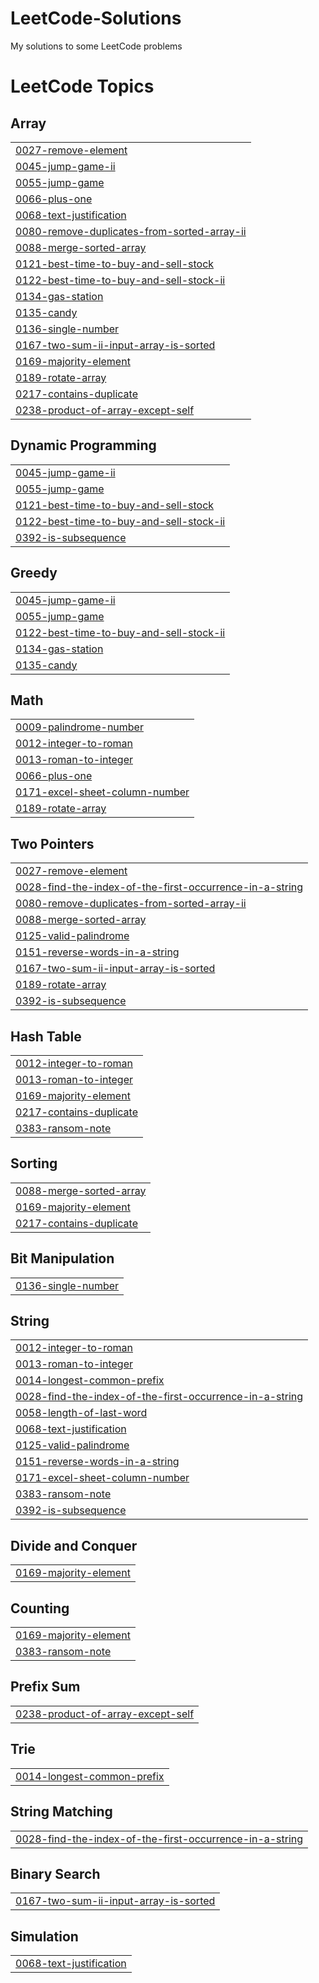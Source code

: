 # LeetCode-Solutions
My solutions to some LeetCode problems 

<!---LeetCode Topics Start-->
# LeetCode Topics
## Array
|  |
| ------- |
| [0027-remove-element](https://github.com/maramKhalfaouii/LeetCode-Solutions/tree/master/0027-remove-element) |
| [0045-jump-game-ii](https://github.com/maramKhalfaouii/LeetCode-Solutions/tree/master/0045-jump-game-ii) |
| [0055-jump-game](https://github.com/maramKhalfaouii/LeetCode-Solutions/tree/master/0055-jump-game) |
| [0066-plus-one](https://github.com/maramKhalfaouii/LeetCode-Solutions/tree/master/0066-plus-one) |
| [0068-text-justification](https://github.com/maramKhalfaouii/LeetCode-Solutions/tree/master/0068-text-justification) |
| [0080-remove-duplicates-from-sorted-array-ii](https://github.com/maramKhalfaouii/LeetCode-Solutions/tree/master/0080-remove-duplicates-from-sorted-array-ii) |
| [0088-merge-sorted-array](https://github.com/maramKhalfaouii/LeetCode-Solutions/tree/master/0088-merge-sorted-array) |
| [0121-best-time-to-buy-and-sell-stock](https://github.com/maramKhalfaouii/LeetCode-Solutions/tree/master/0121-best-time-to-buy-and-sell-stock) |
| [0122-best-time-to-buy-and-sell-stock-ii](https://github.com/maramKhalfaouii/LeetCode-Solutions/tree/master/0122-best-time-to-buy-and-sell-stock-ii) |
| [0134-gas-station](https://github.com/maramKhalfaouii/LeetCode-Solutions/tree/master/0134-gas-station) |
| [0135-candy](https://github.com/maramKhalfaouii/LeetCode-Solutions/tree/master/0135-candy) |
| [0136-single-number](https://github.com/maramKhalfaouii/LeetCode-Solutions/tree/master/0136-single-number) |
| [0167-two-sum-ii-input-array-is-sorted](https://github.com/maramKhalfaouii/LeetCode-Solutions/tree/master/0167-two-sum-ii-input-array-is-sorted) |
| [0169-majority-element](https://github.com/maramKhalfaouii/LeetCode-Solutions/tree/master/0169-majority-element) |
| [0189-rotate-array](https://github.com/maramKhalfaouii/LeetCode-Solutions/tree/master/0189-rotate-array) |
| [0217-contains-duplicate](https://github.com/maramKhalfaouii/LeetCode-Solutions/tree/master/0217-contains-duplicate) |
| [0238-product-of-array-except-self](https://github.com/maramKhalfaouii/LeetCode-Solutions/tree/master/0238-product-of-array-except-self) |
## Dynamic Programming
|  |
| ------- |
| [0045-jump-game-ii](https://github.com/maramKhalfaouii/LeetCode-Solutions/tree/master/0045-jump-game-ii) |
| [0055-jump-game](https://github.com/maramKhalfaouii/LeetCode-Solutions/tree/master/0055-jump-game) |
| [0121-best-time-to-buy-and-sell-stock](https://github.com/maramKhalfaouii/LeetCode-Solutions/tree/master/0121-best-time-to-buy-and-sell-stock) |
| [0122-best-time-to-buy-and-sell-stock-ii](https://github.com/maramKhalfaouii/LeetCode-Solutions/tree/master/0122-best-time-to-buy-and-sell-stock-ii) |
| [0392-is-subsequence](https://github.com/maramKhalfaouii/LeetCode-Solutions/tree/master/0392-is-subsequence) |
## Greedy
|  |
| ------- |
| [0045-jump-game-ii](https://github.com/maramKhalfaouii/LeetCode-Solutions/tree/master/0045-jump-game-ii) |
| [0055-jump-game](https://github.com/maramKhalfaouii/LeetCode-Solutions/tree/master/0055-jump-game) |
| [0122-best-time-to-buy-and-sell-stock-ii](https://github.com/maramKhalfaouii/LeetCode-Solutions/tree/master/0122-best-time-to-buy-and-sell-stock-ii) |
| [0134-gas-station](https://github.com/maramKhalfaouii/LeetCode-Solutions/tree/master/0134-gas-station) |
| [0135-candy](https://github.com/maramKhalfaouii/LeetCode-Solutions/tree/master/0135-candy) |
## Math
|  |
| ------- |
| [0009-palindrome-number](https://github.com/maramKhalfaouii/LeetCode-Solutions/tree/master/0009-palindrome-number) |
| [0012-integer-to-roman](https://github.com/maramKhalfaouii/LeetCode-Solutions/tree/master/0012-integer-to-roman) |
| [0013-roman-to-integer](https://github.com/maramKhalfaouii/LeetCode-Solutions/tree/master/0013-roman-to-integer) |
| [0066-plus-one](https://github.com/maramKhalfaouii/LeetCode-Solutions/tree/master/0066-plus-one) |
| [0171-excel-sheet-column-number](https://github.com/maramKhalfaouii/LeetCode-Solutions/tree/master/0171-excel-sheet-column-number) |
| [0189-rotate-array](https://github.com/maramKhalfaouii/LeetCode-Solutions/tree/master/0189-rotate-array) |
## Two Pointers
|  |
| ------- |
| [0027-remove-element](https://github.com/maramKhalfaouii/LeetCode-Solutions/tree/master/0027-remove-element) |
| [0028-find-the-index-of-the-first-occurrence-in-a-string](https://github.com/maramKhalfaouii/LeetCode-Solutions/tree/master/0028-find-the-index-of-the-first-occurrence-in-a-string) |
| [0080-remove-duplicates-from-sorted-array-ii](https://github.com/maramKhalfaouii/LeetCode-Solutions/tree/master/0080-remove-duplicates-from-sorted-array-ii) |
| [0088-merge-sorted-array](https://github.com/maramKhalfaouii/LeetCode-Solutions/tree/master/0088-merge-sorted-array) |
| [0125-valid-palindrome](https://github.com/maramKhalfaouii/LeetCode-Solutions/tree/master/0125-valid-palindrome) |
| [0151-reverse-words-in-a-string](https://github.com/maramKhalfaouii/LeetCode-Solutions/tree/master/0151-reverse-words-in-a-string) |
| [0167-two-sum-ii-input-array-is-sorted](https://github.com/maramKhalfaouii/LeetCode-Solutions/tree/master/0167-two-sum-ii-input-array-is-sorted) |
| [0189-rotate-array](https://github.com/maramKhalfaouii/LeetCode-Solutions/tree/master/0189-rotate-array) |
| [0392-is-subsequence](https://github.com/maramKhalfaouii/LeetCode-Solutions/tree/master/0392-is-subsequence) |
## Hash Table
|  |
| ------- |
| [0012-integer-to-roman](https://github.com/maramKhalfaouii/LeetCode-Solutions/tree/master/0012-integer-to-roman) |
| [0013-roman-to-integer](https://github.com/maramKhalfaouii/LeetCode-Solutions/tree/master/0013-roman-to-integer) |
| [0169-majority-element](https://github.com/maramKhalfaouii/LeetCode-Solutions/tree/master/0169-majority-element) |
| [0217-contains-duplicate](https://github.com/maramKhalfaouii/LeetCode-Solutions/tree/master/0217-contains-duplicate) |
| [0383-ransom-note](https://github.com/maramKhalfaouii/LeetCode-Solutions/tree/master/0383-ransom-note) |
## Sorting
|  |
| ------- |
| [0088-merge-sorted-array](https://github.com/maramKhalfaouii/LeetCode-Solutions/tree/master/0088-merge-sorted-array) |
| [0169-majority-element](https://github.com/maramKhalfaouii/LeetCode-Solutions/tree/master/0169-majority-element) |
| [0217-contains-duplicate](https://github.com/maramKhalfaouii/LeetCode-Solutions/tree/master/0217-contains-duplicate) |
## Bit Manipulation
|  |
| ------- |
| [0136-single-number](https://github.com/maramKhalfaouii/LeetCode-Solutions/tree/master/0136-single-number) |
## String
|  |
| ------- |
| [0012-integer-to-roman](https://github.com/maramKhalfaouii/LeetCode-Solutions/tree/master/0012-integer-to-roman) |
| [0013-roman-to-integer](https://github.com/maramKhalfaouii/LeetCode-Solutions/tree/master/0013-roman-to-integer) |
| [0014-longest-common-prefix](https://github.com/maramKhalfaouii/LeetCode-Solutions/tree/master/0014-longest-common-prefix) |
| [0028-find-the-index-of-the-first-occurrence-in-a-string](https://github.com/maramKhalfaouii/LeetCode-Solutions/tree/master/0028-find-the-index-of-the-first-occurrence-in-a-string) |
| [0058-length-of-last-word](https://github.com/maramKhalfaouii/LeetCode-Solutions/tree/master/0058-length-of-last-word) |
| [0068-text-justification](https://github.com/maramKhalfaouii/LeetCode-Solutions/tree/master/0068-text-justification) |
| [0125-valid-palindrome](https://github.com/maramKhalfaouii/LeetCode-Solutions/tree/master/0125-valid-palindrome) |
| [0151-reverse-words-in-a-string](https://github.com/maramKhalfaouii/LeetCode-Solutions/tree/master/0151-reverse-words-in-a-string) |
| [0171-excel-sheet-column-number](https://github.com/maramKhalfaouii/LeetCode-Solutions/tree/master/0171-excel-sheet-column-number) |
| [0383-ransom-note](https://github.com/maramKhalfaouii/LeetCode-Solutions/tree/master/0383-ransom-note) |
| [0392-is-subsequence](https://github.com/maramKhalfaouii/LeetCode-Solutions/tree/master/0392-is-subsequence) |
## Divide and Conquer
|  |
| ------- |
| [0169-majority-element](https://github.com/maramKhalfaouii/LeetCode-Solutions/tree/master/0169-majority-element) |
## Counting
|  |
| ------- |
| [0169-majority-element](https://github.com/maramKhalfaouii/LeetCode-Solutions/tree/master/0169-majority-element) |
| [0383-ransom-note](https://github.com/maramKhalfaouii/LeetCode-Solutions/tree/master/0383-ransom-note) |
## Prefix Sum
|  |
| ------- |
| [0238-product-of-array-except-self](https://github.com/maramKhalfaouii/LeetCode-Solutions/tree/master/0238-product-of-array-except-self) |
## Trie
|  |
| ------- |
| [0014-longest-common-prefix](https://github.com/maramKhalfaouii/LeetCode-Solutions/tree/master/0014-longest-common-prefix) |
## String Matching
|  |
| ------- |
| [0028-find-the-index-of-the-first-occurrence-in-a-string](https://github.com/maramKhalfaouii/LeetCode-Solutions/tree/master/0028-find-the-index-of-the-first-occurrence-in-a-string) |
## Binary Search
|  |
| ------- |
| [0167-two-sum-ii-input-array-is-sorted](https://github.com/maramKhalfaouii/LeetCode-Solutions/tree/master/0167-two-sum-ii-input-array-is-sorted) |
## Simulation
|  |
| ------- |
| [0068-text-justification](https://github.com/maramKhalfaouii/LeetCode-Solutions/tree/master/0068-text-justification) |
<!---LeetCode Topics End-->